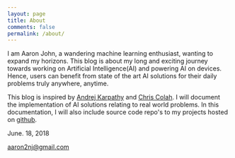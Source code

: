 ```yaml
---
layout: page
title: About
comments: false
permalink: /about/
---
```


I am Aaron John, a wandering machine learning enthusiast, wanting to expand my horizons. This blog is about my long and exciting journey towards working on Artificial Intelligence(AI) and powering AI on devices. Hence, users can benefit from state of the art AI solutions for their daily problems truly anywhere, anytime.

This blog is inspired by [Andrej Karpathy](http://karpathy.github.io/) and [Chris Colah](http://colah.github.io/). I will document the implementation of AI solutions relating to real world problems. In this documentation, I will also include source code repo's to my projects hosted on [github](https://github.com/aaronjohn2).

June. 18, 2018

aaron2nj@gmail.com
